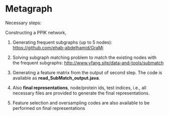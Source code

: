 # Metagraph

Necessary steps:

Constructing a PPIK network,

1) Generating frequent subgraphs (up to 5 nodes): https://github.com/ehab-abdelhamid/GraMi

2) Solving subgraph matching problem to match the existing nodes with the frequent subgraphs: http://www.yfang.site/data-and-tools/submatch

3) Generating a feature matrix from the output of second step. The code is available as <strong>read_SubMatch_output.java</strong>.

4) Also <strong>final representations</strong>, node/protein ids, test indices, i.e., all necessary files are provided to generate the final representations. 

5) Feature selection and oversampling codes are also available to be performed on final representations
